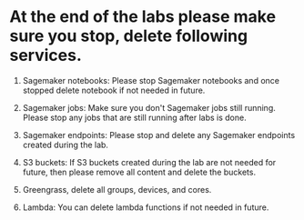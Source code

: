 # At the end of the labs please make sure you stop, delete following services.

1. Sagemaker notebooks: Please stop Sagemaker notebooks and once stopped delete notebook if not needed in future.

2. Sagemaker jobs: Make sure you don't Sagemaker jobs still running. Please stop any jobs that are still running after labs is done.

3. Sagemaker endpoints: Please stop and delete any Sagemaker endpoints created during the lab.

4. S3 buckets: If S3 buckets created during the lab are not needed for future, then please remove all content and delete the buckets.

5. Greengrass, delete all groups, devices, and cores.

6. Lambda: You can delete lambda functions if not needed in future.